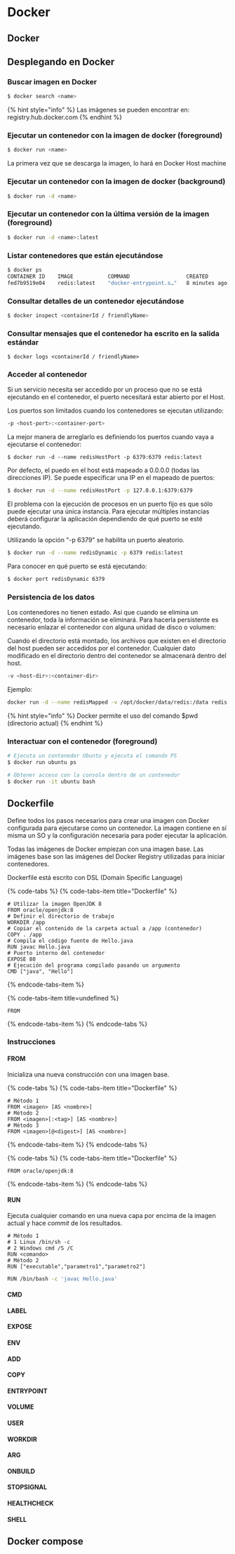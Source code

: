 # Docker

## Docker

## Desplegando en Docker

### Buscar imagen en Docker

```bash
$ docker search <name>
```

{% hint style="info" %}
Las imágenes se pueden encontrar en: registry.hub.docker.com
{% endhint %}

### Ejecutar un contenedor con la imagen de docker \(foreground\)

```bash
$ docker run <name>
```

La primera vez que se descarga la imagen, lo hará en Docker Host machine

### Ejecutar un contenedor con la imagen de docker \(background\)

```bash
$ docker run -d <name>
```

### Ejecutar un contenedor con la última versión de la imagen \(foreground\)

```bash
$ docker run -d <name>:latest
```

### Listar contenedores que están ejecutándose

```bash
$ docker ps
CONTAINER ID    IMAGE           COMMAND                  CREATED         STATUS       PORTS       NAMES
fed7b9519e04    redis:latest    "docker-entrypoint.s…"   8 minutes ago   Up 8 minutes 6379/tcp    jolly_tesla
```

### Consultar detalles de un contenedor ejecutándose

```bash
$ docker inspect <containerId / friendlyName>
```

### Consultar mensajes que el contenedor ha escrito en la salida estándar

```text
$ docker logs <containerId / friendlyName>
```

### Acceder al contenedor

Si un servicio necesita ser accedido por un proceso que no se está ejecutando en el contenedor, el puerto necesitará estar abierto por el Host.

Los puertos son limitados cuando los contenedores se ejecutan utilizando:

```bash
-p <host-port>:<container-port>
```

La mejor manera de arreglarlo es definiendo los puertos cuando vaya a ejecutarse el contenedor:

```text
$ docker run -d --name redisHostPort -p 6379:6379 redis:latest
```

Por defecto, el puedo en el host está mapeado a 0.0.0.0 \(todas las direcciones IP\). Se puede especificar una IP en el mapeado de puertos: 

```bash
$ docker run -d --name redisHostPort -p 127.0.0.1:6379:6379
```

El problema con la ejecución de procesos en un puerto fijo es que sólo puede ejecutar una única instancia. Para ejecutar múltiples instancias deberá configurar la aplicación dependiendo de qué puerto se esté ejecutando.

Utilizando la opción "-p 6379" se habilita un puerto aleatorio. 

```bash
$ docker run -d --name redisDynamic -p 6379 redis:latest
```

Para conocer en qué puerto se está ejecutando:

```bash
$ docker port redisDynamic 6379
```

### Persistencia de los datos

Los contenedores no tienen estado. Así que cuando se elimina un contenedor, toda la información se eliminará. Para hacerla persistente es necesario enlazar el contenedor con alguna unidad de disco o volumen:

Cuando el directorio está montado, los archivos que existen en el directorio del host pueden ser accedidos por el contenedor. Cualquier dato modificado en el directorio dentro del contenedor se almacenará dentro del host.

```bash
-v <host-dir>:<container-dir>
```

Ejemplo:

```bash
docker run -d --name redisMapped -v /opt/docker/data/redis:/data redis
```

{% hint style="info" %}
Docker permite el uso del comando $pwd \(directorio actual\)
{% endhint %}

### Interactuar con el contenedor \(foreground\)

```bash
# Ejecuta un contenedor Ubuntu y ejecuta el comando PS
$ docker run ubuntu ps
```

```bash
# Obtener acceso con la consola dentro de un contenedor
$ docker run -it ubuntu bash
```

## Dockerfile

Define todos los pasos necesarios para crear una imagen con Docker configurada para ejecutarse como un contenedor. La imagen contiene en sí misma un SO y la configuración necesaria para poder ejecutar la aplicación.

Todas las imágenes de Docker empiezan con una imagen base. Las imágenes base son las imágenes del Docker Registry utilizadas para iniciar contenedores. 

Dockerfile está escrito con DSL \(Domain Specific Language\)

{% code-tabs %}
{% code-tabs-item title="Dockerfile" %}
```text
# Utilizar la imagen OpenJDK 8
FROM oracle/openjdk:8
# Definir el directorio de trabajo
WORKDIR /app
# Copiar el contenido de la carpeta actual a /app (contenedor)
COPY . /app
# Compila el código fuente de Hello.java
RUN javac Hello.java
# Puerto interno del contenedor
EXPOSE 80
# Ejecución del programa compilado pasando un argumento
CMD ["java", "Hello"]
```
{% endcode-tabs-item %}

{% code-tabs-item title=undefined %}
```
FROM 
```
{% endcode-tabs-item %}
{% endcode-tabs %}

### Instrucciones

#### FROM

Inicializa una nueva construcción con una imagen base.

{% code-tabs %}
{% code-tabs-item title="Dockerfile" %}
```text
# Método 1
FROM <imagen> [AS <nombre>]
# Método 2
FROM <imagen>[:<tag>] [AS <nombre>]
# Método 3
FROM <imagen>[@<digest>] [AS <nombre>]
```
{% endcode-tabs-item %}
{% endcode-tabs %}

{% code-tabs %}
{% code-tabs-item title="Dockerfile" %}
```text
FROM oracle/openjdk:8
```
{% endcode-tabs-item %}
{% endcode-tabs %}

#### RUN

Ejecuta cualquier comando en una nueva capa por encima de la imagen actual y hace _commit_ de los resultados.

```text
# Método 1
# 1 Linux /bin/sh -c
# 2 Windows cmd /S /C
RUN <comando>
# Método 2
RUN ["executable","parametro1","parametro2"]
```

```bash
RUN /bin/bash -c 'javac Hello.java'
```

#### CMD

#### LABEL

#### EXPOSE

#### ENV

#### ADD

#### COPY

#### ENTRYPOINT

#### VOLUME

#### USER

#### WORKDIR

#### ARG

#### ONBUILD

#### STOPSIGNAL

#### HEALTHCHECK

#### SHELL

## Docker compose


